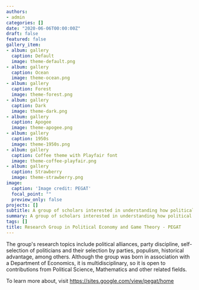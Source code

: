 ```yaml
---
authors:
- admin
categories: []
date: "2020-06-06T00:00:00Z"
draft: false
featured: false
gallery_item:
- album: gallery
  caption: Default
  image: theme-default.png
- album: gallery
  caption: Ocean
  image: theme-ocean.png
- album: gallery
  caption: Forest
  image: theme-forest.png
- album: gallery
  caption: Dark
  image: theme-dark.png
- album: gallery
  caption: Apogee
  image: theme-apogee.png
- album: gallery
  caption: 1950s
  image: theme-1950s.png
- album: gallery
  caption: Coffee theme with Playfair font
  image: theme-coffee-playfair.png
- album: gallery
  caption: Strawberry
  image: theme-strawberry.png
image:
  caption: 'Image credit: PEGAT'
  focal_point: ""
  preview_only: false
projects: []
subtitle: A group of scholars interested in understanding how political choices are made both by parties and politicians
summary: A group of scholars interested in understanding how political choices are made both by parties and politicians
tags: []
title: Research Group in Political Economy and Game Theory - PEGAT
---
```



The group's research topics include political alliances, party discipline, self-selection of politicians and their selection by parties, populism, historical advantage, among others. Although the group was born in association with a Department of Economics, it is multidisciplinary, so it is open to contributions from Political Science, Mathematics and other related fields.

To learn more about, visit https://sites.google.com/view/pegat/home

